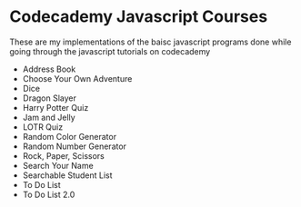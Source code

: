 # Codecademy Javascript Courses
These are my implementations of the baisc javascript programs done while going through the javascript tutorials on codecademy

* Address Book
* Choose Your Own Adventure
* Dice
* Dragon Slayer
* Harry Potter Quiz
* Jam and Jelly
* LOTR Quiz
* Random Color Generator
* Random Number Generator
* Rock, Paper, Scissors
* Search Your Name
* Searchable Student List
* To Do List
* To Do List 2.0

